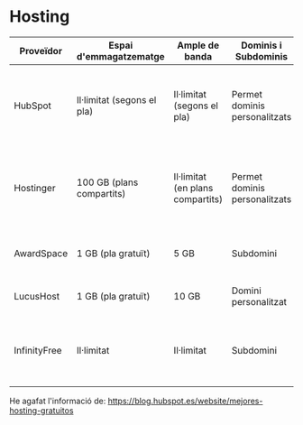 # Hosting
| Proveïdor  | Espai d'emmagatzematge | Ample de banda  | Dominis i Subdominis | Certificat SSL  | Publicitat | Altres Característiques | Enllaç |
| ------------- | ------------- | ------------- | ------------- | ------------- | ------------- | ------------- | ------------- |
| HubSpot | Il·limitat (segons el pla) | Il·limitat (segons el pla) | Permet dominis personalitzats| Inclòs | No |CRM integrat, automatització de màrqueting, suport per a CMS, eines d'anàlisi i informes | https://www.hubspot.es/ |
| Hostinger | 100 GB (plans compartits)   | Il·limitat (en plans compartits)  | Permet dominis personalitzats | Inclós | No |  	Suport per a WordPress, bases de dades MySQL, instal·lació amb un clic, suport 24/7| https://www.hostinger.es/
| AwardSpace |  	1 GB (pla gratuït) |  	5 GB | Subdomini| Si | No hi ha publicitat externa o forçada | Te suport de suport PHP i MySQL | https://www.awardspace.com/
| LucusHost | 1 GB (pla gratuït) |  	10 GB | Domini personalitzat | Si |Si | 	 	Suport per a WordPress, MySQL, cPanel | https://www.lucushost.com/
| InfinityFree | Il·limitat | Il·limitat | Subdomini| Si | No | Suport per a WordPress, MySQL, instal·lador d'aplicacions automàtic | https://www.infinityfree.com/

He agafat l'informació de: https://blog.hubspot.es/website/mejores-hosting-gratuitos
